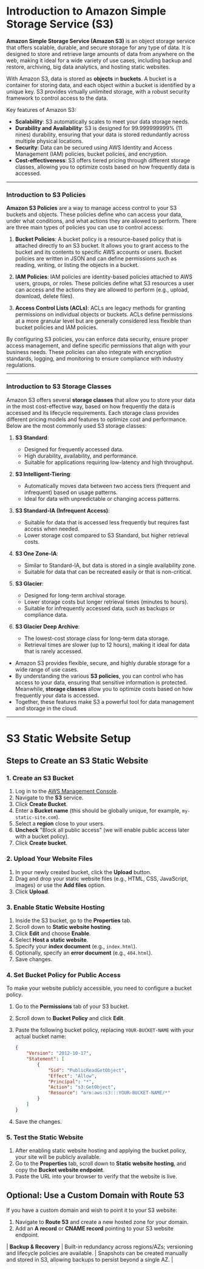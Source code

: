 # Introduction to Amazon Simple Storage Service (S3)

**Amazon Simple Storage Service (Amazon S3)** is an object storage service that offers scalable, durable, and secure storage for any type of data. It is designed to store and retrieve large amounts of data from anywhere on the web, making it ideal for a wide variety of use cases, including backup and restore, archiving, big data analytics, and hosting static websites.

With Amazon S3, data is stored as **objects** in **buckets**. A bucket is a container for storing data, and each object within a bucket is identified by a unique key. S3 provides virtually unlimited storage, with a robust security framework to control access to the data.

Key features of Amazon S3:
- **Scalability**: S3 automatically scales to meet your data storage needs.
- **Durability and Availability**: S3 is designed for 99.999999999% (11 nines) durability, ensuring that your data is stored redundantly across multiple physical locations.
- **Security**: Data can be secured using AWS Identity and Access Management (IAM) policies, bucket policies, and encryption.
- **Cost-effectiveness**: S3 offers tiered pricing through different storage classes, allowing you to optimize costs based on how frequently data is accessed.
---
### Introduction to S3 Policies

**Amazon S3 Policies** are a way to manage access control to your S3 buckets and objects. These policies define who can access your data, under what conditions, and what actions they are allowed to perform. There are three main types of policies you can use to control access:

1. **Bucket Policies**: A bucket policy is a resource-based policy that is attached directly to an S3 bucket. It allows you to grant access to the bucket and its contents to specific AWS accounts or users. Bucket policies are written in JSON and can define permissions such as reading, writing, or listing the objects in a bucket.

2. **IAM Policies**: IAM policies are identity-based policies attached to AWS users, groups, or roles. These policies define what S3 resources a user can access and the actions they are allowed to perform (e.g., upload, download, delete files).

3. **Access Control Lists (ACLs)**: ACLs are legacy methods for granting permissions on individual objects or buckets. ACLs define permissions at a more granular level but are generally considered less flexible than bucket policies and IAM policies.

By configuring S3 policies, you can enforce data security, ensure proper access management, and define specific permissions that align with your business needs. These policies can also integrate with encryption standards, logging, and monitoring to ensure compliance with industry regulations.

---
### Introduction to S3 Storage Classes

Amazon S3 offers several **storage classes** that allow you to store your data in the most cost-effective way, based on how frequently the data is accessed and its lifecycle requirements. Each storage class provides different pricing models and features to optimize cost and performance. Below are the most commonly used S3 storage classes:

1. **S3 Standard**:
   - Designed for frequently accessed data.
   - High durability, availability, and performance.
   - Suitable for applications requiring low-latency and high throughput.

2. **S3 Intelligent-Tiering**:
   - Automatically moves data between two access tiers (frequent and infrequent) based on usage patterns.
   - Ideal for data with unpredictable or changing access patterns.

3. **S3 Standard-IA (Infrequent Access)**:
   - Suitable for data that is accessed less frequently but requires fast access when needed.
   - Lower storage cost compared to S3 Standard, but higher retrieval costs.

4. **S3 One Zone-IA**:
   - Similar to Standard-IA, but data is stored in a single availability zone.
   - Suitable for data that can be recreated easily or that is non-critical.

5. **S3 Glacier**:
   - Designed for long-term archival storage.
   - Lower storage costs but longer retrieval times (minutes to hours).
   - Suitable for infrequently accessed data, such as backups or compliance data.

6. **S3 Glacier Deep Archive**:
   - The lowest-cost storage class for long-term data storage.
   - Retrieval times are slower (up to 12 hours), making it ideal for data that is rarely accessed.

- Amazon S3 provides flexible, secure, and highly durable storage for a wide range of use cases.
- By understanding the various **S3 policies**, you can control who has access to your data, ensuring that sensitive information is protected. Meanwhile, **storage classes** allow you to optimize costs based on how frequently your data is accessed.
- Together, these features make S3 a powerful tool for data management and storage in the cloud.
---
# S3 Static Website Setup

## Steps to Create an S3 Static Website

### 1. Create an S3 Bucket

1. Log in to the [AWS Management Console](https://aws.amazon.com/console/).
2. Navigate to the **S3** service.
3. Click **Create Bucket**.
4. Enter a **Bucket name** (this should be globally unique, for example, `my-static-site.com`).
5. Select a **region** close to your users.
6. **Uncheck** "Block all public access" (we will enable public access later with a bucket policy).
7. Click **Create bucket**.

### 2. Upload Your Website Files

1. In your newly created bucket, click the **Upload** button.
2. Drag and drop your static website files (e.g., HTML, CSS, JavaScript, images) or use the **Add files** option.
3. Click **Upload**.

### 3. Enable Static Website Hosting

1. Inside the S3 bucket, go to the **Properties** tab.
2. Scroll down to **Static website hosting**.
3. Click **Edit** and choose **Enable**.
4. Select **Host a static website**.
5. Specify your **index document** (e.g., `index.html`).
6. Optionally, specify an **error document** (e.g., `404.html`).
7. Save changes.

### 4. Set Bucket Policy for Public Access

To make your website publicly accessible, you need to configure a bucket policy.

1. Go to the **Permissions** tab of your S3 bucket.
2. Scroll down to **Bucket Policy** and click **Edit**.
3. Paste the following bucket policy, replacing `YOUR-BUCKET-NAME` with your actual bucket name:

    ```json
    {
        "Version": "2012-10-17",
        "Statement": [
            {
                "Sid": "PublicReadGetObject",
                "Effect": "Allow",
                "Principal": "*",
                "Action": "s3:GetObject",
                "Resource": "arn:aws:s3:::YOUR-BUCKET-NAME/*"
            }
        ]
    }
    ```

4. Save the changes.

### 5. Test the Static Website

1. After enabling static website hosting and applying the bucket policy, your site will be publicly available.
2. Go to the **Properties** tab, scroll down to **Static website hosting**, and copy the **Bucket website endpoint**.
3. Paste the URL into your browser to verify that the website is live.

## Optional: Use a Custom Domain with Route 53

If you have a custom domain and wish to point it to your S3 website:

1. Navigate to **Route 53** and create a new hosted zone for your domain.
2. Add an **A record** or **CNAME record** pointing to your S3 website endpoint.


| **Backup & Recovery**  | Built-in redundancy across regions/AZs; versioning and lifecycle policies are available. | Snapshots can be created manually and stored in S3, allowing backups to persist beyond a single AZ. |

